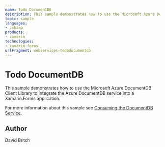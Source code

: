 ```yaml
---
name: Todo DocumentDB
description: This sample demonstrates how to use the Microsoft Azure DocumentDB Client Library to integrate the Azure DocumentDB service into a Xamarin.Forms ap...
topic: sample
languages:
- csharp
products:
- xamarin
technologies:
- xamarin-forms
urlFragment: webservices-tododocumentdb
---
```

Todo DocumentDB
===============

This sample demonstrates how to use the Microsoft Azure DocumentDB Client Library to integrate the Azure DocumentDB service into a Xamarin.Forms application.

For more information about this sample see [Consuming the DocumentDB Service](https://developer.xamarin.com/guides/xamarin-forms/cloud-services/documentdb/consuming/).

Author
------

David Britch
